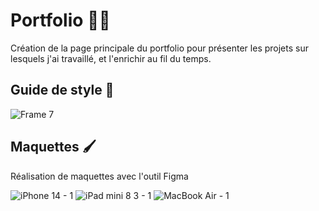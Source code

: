 # Portfolio 👩‍💻

Création de la page principale du portfolio pour présenter les projets sur lesquels j'ai travaillé, et l'enrichir au fil du temps.



## Guide de style 🎨

![Frame 7](https://user-images.githubusercontent.com/77671984/198272492-73509248-9500-47c3-aba1-7f2efb5bf1be.png)


## Maquettes  🖌️	

Réalisation de maquettes avec l'outil Figma

![iPhone 14 - 1](https://user-images.githubusercontent.com/77671984/198271243-6786fa02-504c-43e3-96d2-e0bdbf1c0ac3.png)
![iPad mini 8 3 - 1](https://user-images.githubusercontent.com/77671984/198271263-65b81933-b0d7-4707-8046-7e3f7f6dd601.png)
![MacBook Air - 1](https://user-images.githubusercontent.com/77671984/198271284-0173fd55-3c6f-42ec-b008-cb57fd5b50e8.png)

